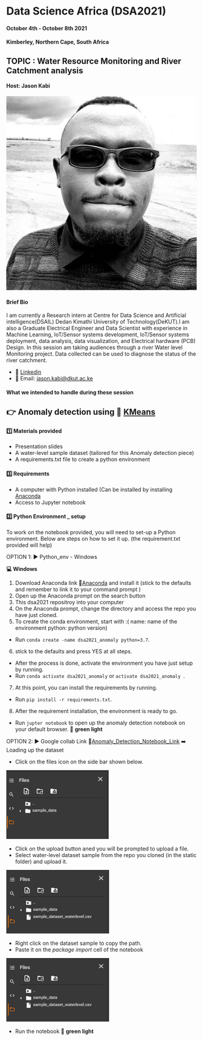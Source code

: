 # Data Science Africa (DSA2021)
#### October 4th - October 8th 2021
#### Kimberley, Northern Cape, South Africa 

## TOPIC : Water Resource Monitoring and River Catchment analysis 
#### Host: Jason Kabi

![cover page image](/anomaly-detection/assets/img/snapshot.jpg)

#### Brief Bio
I am currently a Research intern at Centre for Data Science and Artificial intelligence(DSAIL) Dedan Kimathi University of Technology(DeKUT).I am also a Graduate Electrical Engineer and Data Scientist with experience in Machine Learning, IoT/Sensor systems development, IoT/Sensor systems deployment, data analysis, data visualization, and Electrical hardware (PCB) Design. In this session am  taking audiences through a river Water level Monitoring project. Data collected can be used to diagnose the status of the river catchment. 
- :link: [Linkedin](https://www.linkedin.com/in/kabi-jason-b14b68164)
- :link: Email: jason.kabi@dkut.ac.ke


#### What we intended to handle during these session

## :point_right: Anomaly detection using :link: [KMeans](https://scikit-learn.org/stable/modules/generated/sklearn.cluster.KMeans.html)

#### :one: Materials provided
- Presentation slides 
- A water-level sample dataset (tailored for this Anomaly detection piece)
- A requirements.txt file to create a python environment 

#### :three: Requirements
- A computer with Python installed (Can be installed by installing [Anaconda](Downloads\Programs\Anaconda3-2021.05-Windows-x86_64.exe) 
- Access to Jupyter notebook

#### :two: Python Environment _ setup
To work on the notebook provided, you will need to set-up a Python environment. Below are steps on how to set it up. (the requirement.txt provided will help)

OPTION 1: :arrow_forward: Python_env - Windows 

**:computer: Windows**
1. Download Anaconda link :link:[Anaconda](Downloads\Programs\Anaconda3-2021.05-Windows-x86_64.exe) and install it (stick to the defaults and remember to link it to your command prompt )
2. Open up the Anaconda prompt on the search button 
3. This dsa2021 repositroy into your computer
4. On the Anaconda prompt, change the directory and access the repo you have just cloned.
5. To create the conda environment, start with :( name: name of the environment python: python version)
- Run `conda create -name dsa2021_anomaly python=3.7`. 
6. stick to the defaults and press YES at all steps.
- After the process is done, activate the environment you have just setup by running.
- Run `conda activate dsa2021_anomaly` or `activate dsa2021_anomaly `.
7. At this point, you can install the requirements by running.
- Run `pip install -r requirements.txt`.
8. After the requirement installation, the environment is ready to go.
- Run `jupter notebook` to open up the anomaly detection notebook on your default browser. 
:battery: **green light**

OPTION 2: :arrow_forward: Google collab 
Link :link:[Anomaly_Detection_Notebook_Link](https://colab.research.google.com/drive/1mC5q92VLj-EQHTAUGSzr8OLTv54aPQT8?usp=sharing)
:arrow_right: Loading up the dataset  
- Click on the files icon on the side bar shown below.

![cover page image](/anomaly-detection/assets/img/file1.PNG)

- Click on the upload button aned you will be prompted to upload a file.
- Select water-level dataset sample from the repo you cloned (in the static folder) and upload it.

![cover page image](/anomaly-detection/assets/img/file2.PNG)

- Right click on the dataset sample to copy the path.
- Paste it on the *package import* cell of the notebook

![cover page image](/anomaly-detection/assets/img/file2.PNG)

- Run the notebook :battery: **green light**